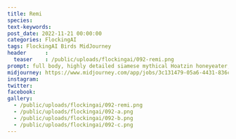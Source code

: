 ```yaml
---
title: Remi
species: 
text-keywords: 
post_date: 2022-11-21 00:00:00
categories: FlockingAI
tags: FlockingAI Birds MidJourney 
header      :
  teaser    : /public/uploads/flockingai/092-remi.png
prompt: full body, highly detailed siamese mythical Hoatzin honeyeater, anthropomorphic BIRD, beast in armor, sapphire blue eyes, monster design, by Weta Digital, by Reza Abbasi , 3-Dimensional, Happy, Bright, Furry, insanely detailed and intricate, hypermaximalist
midjourney: https://www.midjourney.com/app/jobs/3c131479-05a6-4431-836c-596bb47aa881
instagram: 
twitter: 
facebook: 
gallery: 
  - /public/uploads/flockingai/092-remi.png
  - /public/uploads/flockingai/092-a.png
  - /public/uploads/flockingai/092-b.png
  - /public/uploads/flockingai/092-c.png
---
```


